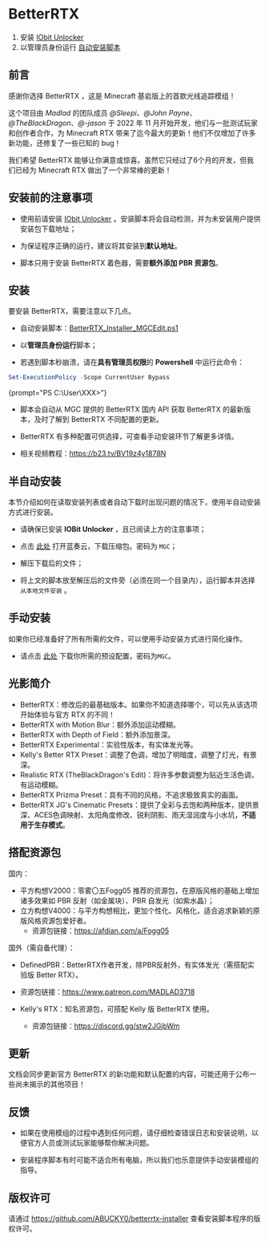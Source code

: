 # BetterRTX

<primary-label ref="manual"/>

<secondary-label ref="beDoc"/>
<secondary-label ref="modDoc"/>

<tldr>

1. 安装 [IObit Unlocker](https://www.iobit.com/en/iobit-unlocker.php)
2. 以管理员身份运行 [自动安装脚本](https://bbrtx.minegraph.cn/BetterRTX_Installer_MGCEdit.ps1)
</tldr>

<procedure title="点击展开宣传视频（Bilibili）" collapsible="true" default-state="collapsed">
<inline-frame src="//player.bilibili.com/player.html?bvid=BV1Z94y1H74o&amp;autoplay=0" width="640px" height="360px"/>
</procedure>

## 前言

感谢你选择 BetterRTX ，这是 Minecraft 基岩版上的首款光线追踪模组！

这个项目由 _Madlad_ 的团队成员 _@Sleepi_、_@John Payne_、_@TheBlackDragon_、_@-jason_ 于 2022 年 11 月开始开发，他们与一批测试玩家和创作者合作，为 Minecraft RTX 带来了迄今最大的更新！他们不仅增加了许多新功能，还修复了一些已知的 bug！

我们希望 BetterRTX 能够让你满意或惊喜。虽然它只经过了6个月的开发，但我们已经为 Minecraft RTX 做出了一个非常棒的更新！

## 安装前的注意事项

- 使用前请安装 [IObit Unlocker](https://www.iobit.com/en/iobit-unlocker.php) 。安装脚本将会自动检测，并为未安装用户提供安装包下载地址；

- 为保证程序正确的运行，建议将其安装到**默认地址**。

- 脚本只用于安装 BetterRTX 着色器，需要**额外添加 PBR 资源包**。

## 安装

要安装 BetterRTX，需要注意以下几点。

- 自动安装脚本：[BetterRTX_Installer_MGCEdit.ps1](https://bbrtx.minegraph.cn/BetterRTX_Installer_MGCEdit.ps1)

- 以**管理员身份运行**脚本；

- 若遇到脚本秒崩溃，请在**具有管理员权限**的 **Powershell** 中运行此命令：

```powershell
Set-ExecutionPolicy -Scope CurrentUser Bypass
```
{prompt="PS C:\User\XXX>"}

- 脚本会自动从 MGC 提供的 BetterRTX 国内 API 获取 BetterRTX 的最新版本，及时了解到 BetterRTX 不同配置的更新。

- BetterRTX 有多种配置可供选择，可查看手动安装环节了解更多详情。

- 相关视频教程：<https://b23.tv/BV19z4y1878N>

## 半自动安装

本节介绍如何在读取安装列表或者自动下载时出现问题的情况下，使用半自动安装方式进行安装。

- 请确保已安装 **IOBit Unlocker** ，且已阅读上方的注意事项；

- 点击 [此处](https://gxm13.lanzoub.com/b07v2jw2j) 打开蓝奏云，下载压缩包。密码为 `MGC`；

- 解压下载后的文件；

- 将上文的脚本放至解压后的文件旁（必须在同一个目录内），运行脚本并选择 `从本地文件安装` 。

## 手动安装

如果你已经准备好了所有所需的文件，可以使用手动安装方式进行简化操作。

- 请点击 [此处](https://gxm13.lanzoub.com/b07v2jw2j) 下载你所需的预设配置，密码为`MGC`。

## 光影简介

- BetterRTX：修改后的最基础版本。如果你不知道选择哪个，可以先从该选项开始体验与官方 RTX 的不同！
- BetterRTX with Motion Blur：额外添加运动模糊。
- BetterRTX with Depth of Field：额外添加景深。
- BetterRTX Experimental：实验性版本，有实体发光等。
- Kelly's Better RTX Preset：调整了色调，增加了明暗度，调整了灯光，有景深。
- Realistic RTX (TheBlackDragon's Edit)：将许多参数调整为贴近生活色调，有运动模糊。
- BetterRTX Prizma Preset：具有不同的风格，不追求极致真实的画面。
- BetterRTX JG's Cinematic Presets：提供了全彩与去饱和两种版本，提供景深、ACES色调映射、太阳角度修改、锐利阴影、雨天湿润度与小水坑，**不适用于生存模式**。

## 搭配资源包

国内：
- 平方构想V2000：零雾〇五Fogg05 推荐的资源包，在原版风格的基础上增加诸多效果如 PBR 反射（如金属块）、PBR 自发光（如紫水晶）；
- 立方构想V4000：与平方构想相比，更加个性化、风格化，适合追求新颖的原版风格资源包爱好者。
  - 资源包链接：<https://afdian.com/a/Fogg05>

国外（需自备代理）：
-  DefinedPBR：BetterRTX作者开发，除PBR反射外，有实体发光（需搭配实验版 Better RTX）。
  - 资源包链接：<https://www.patreon.com/MADLAD3718>

- Kelly's RTX：知名资源包，可搭配 Kelly 版 BetterRTX 使用。
  - 资源包链接：<https://discord.gg/stw2JGjbWm>

## 更新

文档会同步更新官方 BetterRTX 的新功能和默认配置的内容，可能还用于公布一些尚未揭示的其他项目！

## 反馈

- 如果在使用模组的过程中遇到任何问题，请仔细检查错误日志和安装说明，以便官方人员或测试玩家能够帮你解决问题。

- 安装程序脚本有时可能不适合所有电脑，所以我们也乐意提供手动安装模组的指导。

## 版权许可

请通过 <https://github.com/ABUCKY0/betterrtx-installer> 查看安装脚本程序的版权许可。
